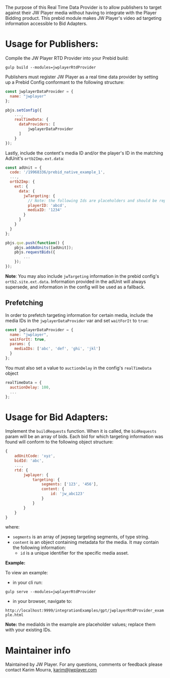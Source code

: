 The purpose of this Real Time Data Provider is to allow publishers to target against their JW Player media without 
having to integrate with the Player Bidding product. This prebid module makes JW Player's video ad targeting information accessible 
to Bid Adapters.

# Usage for Publishers:

Compile the JW Player RTD Provider into your Prebid build:

`gulp build --modules=jwplayerRtdProvider`

Publishers must register JW Player as a real time data provider by setting up a Prebid Config conformant to the 
following structure:

```javascript
const jwplayerDataProvider = {
  name: "jwplayer"
};

pbjs.setConfig({
    ...,
    realTimeData: {
      dataProviders: [
          jwplayerDataProvider
      ]
    }
});
```
Lastly, include the content's media ID and/or the player's ID in the matching AdUnit's `ortb2Imp.ext.data`:

```javascript
const adUnit = {
  code: '/19968336/prebid_native_example_1',
  ...,
  ortb2Imp: {
    ext: {
      data: {
        jwTargeting: {
          // Note: the following Ids are placeholders and should be replaced with your Ids.
          playerID: 'abcd',
          mediaID: '1234'
        }
      }
    }
  }
};

pbjs.que.push(function() {
    pbjs.addAdUnits([adUnit]);
    pbjs.requestBids({
        ...
    });
});
``` 

**Note**: You may also include `jwTargeting` information in the prebid config's `ortb2.site.ext.data`. Information provided in the adUnit will always supersede, and information in the config will be used as a fallback.
 
## Prefetching
In order to prefetch targeting information for certain media, include the media IDs in the `jwplayerDataProvider` var and set `waitForIt` to `true`:

```javascript
const jwplayerDataProvider = {
  name: "jwplayer",
  waitForIt: true,
  params: {
    mediaIDs: ['abc', 'def', 'ghi', 'jkl']
  }
};
```

You must also set a value to `auctionDelay` in the config's `realTimeData` object 

```javascript
realTimeData = {
  auctionDelay: 100,
  ...
};
```

# Usage for Bid Adapters:

Implement the `buildRequests` function. When it is called, the `bidRequests` param will be an array of bids.
Each bid for which targeting information was found will conform to the following object structure:

```javascript
{
    adUnitCode: 'xyz',
    bidId: 'abc',
    ...,
    rtd: {
        jwplayer: {
            targeting: {
                segments: ['123', '456'],
                content: {
                    id: 'jw_abc123'
                }
            }
        }   
    }
}
```

where:
- `segments` is an array of jwpseg targeting segments, of type string.
- `content` is an object containing metadata for the media. It may contain the following information: 
  - `id` is a unique identifier for the specific media asset.
  
**Example:**

To view an example:
 
- in your cli run:

`gulp serve --modules=jwplayerRtdProvider`

- in your browser, navigate to:

`http://localhost:9999/integrationExamples/gpt/jwplayerRtdProvider_example.html`

**Note:** the mediaIds in the example are placeholder values; replace them with your existing IDs.

# Maintainer info

Maintained by JW Player. For any questions, comments or feedback please contact Karim Mourra, karim@jwplayer.com

